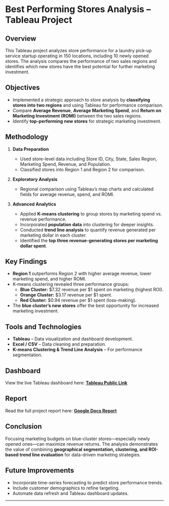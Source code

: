 # Best Performing Stores Analysis – Tableau Project

## Overview
This Tableau project analyzes store performance for a laundry pick-up service startup operating in 150 locations, including 10 newly opened stores. The analysis compares the performance of two sales regions and identifies which new stores have the best potential for further marketing investment.

## Objectives
- Implemented a strategic approach to store analysis by **classifying stores into two regions** and using Tableau for performance comparison.
- Compare **Average Revenue**, **Average Marketing Spend**, and **Return on Marketing Investment (ROMI)** between the two sales regions.
- Identify **top-performing new stores** for strategic marketing investment.
  
## Methodology
1. **Data Preparation**
   - Used store-level data including Store ID, City, State, Sales Region, Marketing Spend, Revenue, and Population.
   - Classified stores into Region 1 and Region 2 for comparison.

2. **Exploratory Analysis**
   - Regional comparison using Tableau’s map charts and calculated fields for average revenue, spend, and ROMI.

3. **Advanced Analytics**
   - Applied **K-means clustering** to group stores by marketing spend vs. revenue performance.
   - Incorporated **population data** into clustering for deeper insights.
   - Conducted **trend line analysis** to quantify revenue generated per marketing dollar in each cluster.
   - Identified the **top three revenue-generating stores per marketing dollar spent**.
   
## Key Findings
- **Region 1** outperforms Region 2 with higher average revenue, lower marketing spend, and higher ROMI.
- K-means clustering revealed three performance groups:
  - **Blue Cluster:** $7.32 revenue per $1 spent on marketing (highest ROI).
  - **Orange Cluster:** $3.17 revenue per $1 spent.
  - **Red Cluster:** $0.94 revenue per $1 spent (loss-making).
- The **blue cluster’s new stores** offer the best opportunity for increased marketing investment.

## Tools and Technologies
- **Tableau** – Data visualization and dashboard development.
- **Excel / CSV** – Data cleaning and preparation.
- **K-means Clustering & Trend Line Analysis** – For performance segmentation.

## Dashboard
View the live Tableau dashboard here: [**Tableau Public Link**](https://public.tableau.com/app/profile/parth.milind.bhingarde/viz/CaseStudyLaundry/DevicePreviewDash)

## Report
Read the full project report here: [**Google Docs Report**](https://drive.google.com/file/d/1OXEAGd_BVQna-yE00EoK_BkkpJDMKiHK/view?usp=drive_link)

## Conclusion
Focusing marketing budgets on blue-cluster stores—especially newly opened ones—can maximize revenue returns. The analysis demonstrates the value of combining **geographical segmentation, clustering, and ROI-based trend line evaluation** for data-driven marketing strategies.

## Future Improvements
- Incorporate time-series forecasting to predict store performance trends.
- Include customer demographics to refine targeting.
- Automate data refresh and Tableau dashboard updates.

---

